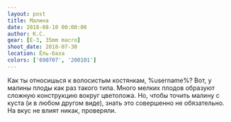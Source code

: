 ```yaml
---
layout: post
title: Малина
date: 2018-08-10 00:00:00
author: К.С.
gear: [E-3, 35mm macro]
shoot_date: 2018-07-30
location: Ёль-база
colors: ['690707', '200101']
---
```

Как ты относишься к волосистым костянкам, %username%? Вот, у малины плоды как раз такого типа. Много мелких плодов образуют сложную конструкцию вокруг цветоложа. Но, чтобы точить малину с куста (и в любом другом виде), знать это совершенно не обязательно. На вкус не влият никак, проверяли.
